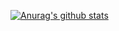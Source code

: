 [![Anurag's github stats](https://github-readme-stats.vercel.app/api?username=linyiyuan)](https://github.com/anuraghazra/github-readme-stats)
